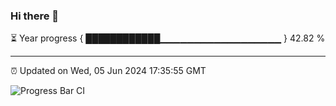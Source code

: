 ### Hi there 👋

⏳ Year progress { ████████████▁▁▁▁▁▁▁▁▁▁▁▁▁▁▁▁▁▁ } 42.82 %

---

⏰ Updated on Wed, 05 Jun 2024 17:35:55 GMT

![Progress Bar CI](https://github.com/IshwaranRudhara/GIT-ACTION/workflows/Progress%20Bar%20CI/badge.svg)
